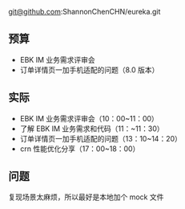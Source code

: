
git@github.com:ShannonChenCHN/eureka.git


## 预算


- EBK IM 业务需求评审会
- 订单详情页一加手机适配的问题（8.0 版本）


## 实际

- EBK IM 业务需求评审会（10：00~11：00）
- 了解 EBK IM 业务需求和代码（11：~11：30）
- 订单详情页一加手机适配的问题（13：10~14：20）
- crn 性能优化分享（17：00~18：00）

## 问题


复现场景太麻烦，所以最好是本地加个 mock 文件